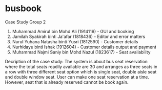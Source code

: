 # busbook

Case Study Group 2
1. Muhammad Amirul bin Mohd Ali (1914119) - GUI and booking
2. Jamilah Syakirah binti Ja'afar (1818436) - Editor and error matters
3. Nurul Yuhana Natasha binti Yusri (1812590) - Customer details
4. Nurhidayu binti Ishak (1912604) - Customer details output and payment
5. Muhammad Najmi Saniy bin Mohd Nazul (1823617) - Seat availability

Decription of the case study:
The system is about bus seat reservation where the total seats readily available are 30 and arranges as three seats in a row with three different seat option which is  single seat, double aisle seat and double window seat. User can make one seat reservation at a time. However, seat that is already reserved cannot be book again.
